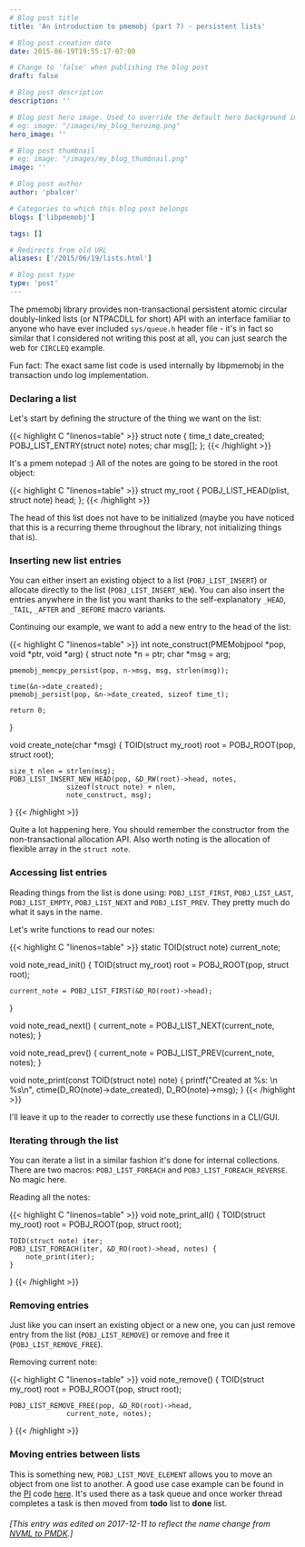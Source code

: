 ```yaml
---
# Blog post title
title: 'An introduction to pmemobj (part 7) - persistent lists'

# Blog post creation date
date: 2015-06-19T19:55:17-07:00

# Change to 'false' when publishing the blog post
draft: false

# Blog post description
description: ''

# Blog post hero image. Used to override the default hero background image.
# eg: image: "/images/my_blog_heroimg.png"
hero_image: ''

# Blog post thumbnail
# eg: image: "/images/my_blog_thumbnail.png"
image: ''

# Blog post author
author: 'pbalcer'

# Categories to which this blog post belongs
blogs: ['libpmemobj']

tags: []

# Redirects from old URL
aliases: ['/2015/06/19/lists.html']

# Blog post type
type: 'post'
---
```


The pmemobj library provides non-transactional persistent atomic circular doubly-linked lists (or NTPACDLL for short) API with an interface familiar to anyone who have ever included `sys/queue.h` header file - it's in fact so similar that I considered not writing this post at all, you can just search the web for `CIRCLEQ` example.

Fun fact: The exact same list code is used internally by libpmemobj in the transaction undo log implementation.

### Declaring a list

Let's start by defining the structure of the thing we want on the list:

{{< highlight C "linenos=table" >}}
struct note {
time_t date_created;
POBJ_LIST_ENTRY(struct note) notes;
char msg[];
};
{{< /highlight >}}

It's a pmem notepad :) All of the notes are going to be stored in the root object:

{{< highlight C "linenos=table" >}}
struct my_root {
POBJ_LIST_HEAD(plist, struct note) head;
};
{{< /highlight >}}

The head of this list does not have to be initialized (maybe you have noticed that this is a recurring theme throughout the library, not initializing things that is).

### Inserting new list entries

You can either insert an existing object to a list (`POBJ_LIST_INSERT`) or allocate directly to the list (`POBJ_LIST_INSERT_NEW`). You can also insert the entries anywhere in the list you want thanks to the self-explanatory `_HEAD`, `_TAIL`, `_AFTER` and `_BEFORE` macro variants.

Continuing our example, we want to add a new entry to the head of the list:

{{< highlight C "linenos=table" >}}
int note_construct(PMEMobjpool *pop, void *ptr, void *arg) {
struct note *n = ptr;
char \*msg = arg;

    pmemobj_memcpy_persist(pop, n->msg, msg, strlen(msg));

    time(&n->date_created);
    pmemobj_persist(pop, &n->date_created, sizeof time_t);

    return 0;

}

void create_note(char \*msg) {
TOID(struct my_root) root = POBJ_ROOT(pop, struct root);

    size_t nlen = strlen(msg);
    POBJ_LIST_INSERT_NEW_HEAD(pop, &D_RW(root)->head, notes,
    			  sizeof(struct note) + nlen,
    			  note_construct, msg);

}
{{< /highlight >}}

Quite a lot happening here. You should remember the constructor from the non-transactional allocation API. Also worth noting is the allocation of flexible array in the `struct note`.

### Accessing list entries

Reading things from the list is done using: `POBJ_LIST_FIRST`, `POBJ_LIST_LAST`, `POBJ_LIST_EMPTY`, `POBJ_LIST_NEXT` and `POBJ_LIST_PREV`. They pretty much do what it says in the name.

Let's write functions to read our notes:

{{< highlight C "linenos=table" >}}
static TOID(struct note) current_note;

void note_read_init() {
TOID(struct my_root) root = POBJ_ROOT(pop, struct root);

    current_note = POBJ_LIST_FIRST(&D_RO(root)->head);

}

void note_read_next() {
current_note = POBJ_LIST_NEXT(current_note, notes);
}

void note_read_prev() {
current_note = POBJ_LIST_PREV(current_note, notes);
}

void note_print(const TOID(struct note) note) {
printf("Created at %s: \n %s\n",
ctime(D_RO(note)->date_created),
D_RO(note)->msg);
}
{{< /highlight >}}

I'll leave it up to the reader to correctly use these functions in a CLI/GUI.

### Iterating through the list

You can iterate a list in a similar fashion it's done for internal collections. There are two macros: `POBJ_LIST_FOREACH` and `POBJ_LIST_FOREACH_REVERSE`. No magic here.

Reading all the notes:

{{< highlight C "linenos=table" >}}
void note_print_all() {
TOID(struct my_root) root = POBJ_ROOT(pop, struct root);

    TOID(struct note) iter;
    POBJ_LIST_FOREACH(iter, &D_RO(root)->head, notes) {
    	note_print(iter);
    }

}
{{< /highlight >}}

### Removing entries

Just like you can insert an existing object or a new one, you can just remove entry from the list (`POBJ_LIST_REMOVE`) or remove and free it (`POBJ_LIST_REMOVE_FREE`).

Removing current note:

{{< highlight C "linenos=table" >}}
void note_remove() {
TOID(struct my_root) root = POBJ_ROOT(pop, struct root);

    POBJ_LIST_REMOVE_FREE(pop, &D_RO(root)->head,
    		      current_note, notes);

}
{{< /highlight >}}

### Moving entries between lists

This is something new, `POBJ_LIST_MOVE_ELEMENT` allows you to move an object from one list to another. A good use case example can be found in the [PI](https://en.wikipedia.org/wiki/Leibniz_formula_for_%CF%80) code [here](https://github.com/pmem/pmdk/tree/master/src/examples/libpmemobj). It's used there as a task queue and once worker thread completes a task is then moved from **todo** list to **done** list.

###### [This entry was edited on 2017-12-11 to reflect the name change from [NVML to PMDK](/blog/2017/12/NVML-is-now-PMDK).]
